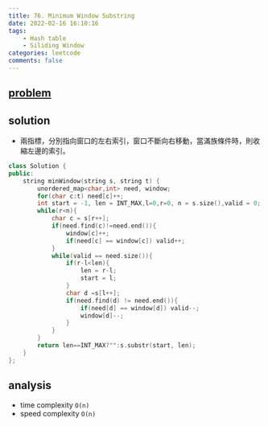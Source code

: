 ```yaml
---
title: 76. Minimum Window Substring
date: 2022-02-16 16:10:16
tags:  
    - Hash table
    - Siliding Window
categories: leetcode
comments: false
---
```



## [problem](https://leetcode.com/problems/minimum-window-substring/)

## solution

- 兩指標，分別指向窗口的左右索引，窗口不斷向右移動，當滿族條件時，則收縮左邊的索引。
```c++
class Solution {
public:
    string minWindow(string s, string t) {
        unordered_map<char,int> need, window;
        for(char c:t) need[c]++;
        int start = -1, len = INT_MAX,l=0,r=0, n = s.size(),valid = 0;
        while(r<n){
            char c = s[r++];
            if(need.find(c)!=need.end()){
                window[c]++;
                if(need[c] == window[c]) valid++;
            }
            while(valid == need.size()){
                if(r-l<len){
                    len = r-l;
                    start = l;
                }
                char d =s[l++];
                if(need.find(d) != need.end()){
                    if(need[d] == window[d]) valid--;
                    window[d]--;
                }
            }
        }
        return len==INT_MAX?"":s.substr(start, len);
    }
};
```
## analysis
- time complexity `O(n)`
- speed complexity `O(n)`